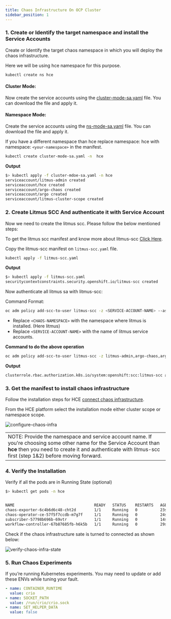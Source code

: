 ```yaml
---
title: Chaos Infrastructure On OCP Cluster
sidebar_position: 1
---
```


### 1. Create or Identify the target namespace and install the Service Accounts

Create or Identify the target chaos namespace in which you will deploy the chaos infrastructure.

Here we will be using hce namespace for this purpose.

```bash
kubectl create ns hce
```

#### Cluster Mode:

Now create the service accounts using the [cluster-mode-sa.yaml](./static/openshift-installation/cluster-sa.yaml) file. You can download the file and apply it.

#### Namespace Mode:

Create the service accounts using the [ns-mode-sa.yaml](./static/openshift-installation/namespace-sa.yaml) file. You can download the file and apply it.

If you have a different namespace than hce replace namespace: hce with namespace: `<your-namespace>` in the manifest.

```bash
kubectl create cluster-mode-sa.yaml -n  hce
```

__Output__

```bash
$> kubectl apply -f cluster-mdoe-sa.yaml -n hce
serviceaccount/litmus-admin created
serviceaccount/hce created
serviceaccount/argo-chaos created
serviceaccount/argo created
serviceaccount/litmus-cluster-scope created
```

### 2. Create Litmus SCC And authenticate it with Service Account

Now we need to create the litmus scc. Please follow the below mentioned steps:

To get the litmus scc manifest and know more about litmus-scc [Click Here](https://developer.harness.io/docs/chaos-engineering/overview/Security/security-templates/openshift-scc).

Copy the litmus-scc manifest on `litmus-scc.yaml` file.

```bash
kubectl apply -f litmus-scc.yaml
```

__Output__

```bash
$> kubectl apply -f litmus-scc.yaml
securitycontextconstraints.security.openshift.io/litmus-scc created
```
Now authenticate all litmus sa with litmus-scc:

Command Format:

```bash
oc adm policy add-scc-to-user litmus-scc -z <SERVICE-ACCOUNT-NAME> --as system:admin -n <CHAOS-NAMESPACE>
```

- Replace `<CHAOS-NAMESPACE>` with the namespace where litmus is installed. (Here litmus)
- Replace `<SERVICE-ACCOUNT-NAME>` with the name of litmus service accounts.

__Command to do the above operation__

```bash
oc adm policy add-scc-to-user litmus-scc -z litmus-admin,argo-chaos,argo,litmus-cluster-scope,default,hce --as system:admin -n hce
```

__Output__

```bash
​​clusterrole.rbac.authorization.k8s.io/system:openshift:scc:litmus-scc added: ["litmus-admin" "argo-chaos" "argo" "litmus-cluster-scope" "default" "hce"]
```
### 3. Get the manifest to install chaos infrastructure

Follow the installation steps for HCE [connect chaos infrastructure](https://developer.harness.io/docs/chaos-engineering/user-guides/connect-chaos-infrastructures).

From the HCE platform select the installation mode either cluster scope or namespace scope.

![configure-chaos-infra](https://user-images.githubusercontent.com/35391335/226420643-6490d8bc-90fc-438e-92cc-f90a736ab374.png)


<table>
  <tr>
    <td>NOTE: Provide the namespace and service account name. If you're choosing some other name for the Service Account than <b>hce</b> then you need to create it and authenticate with litmus-scc first (step 1&2) before moving forward. </td>
  </tr>
</table>

### 4. Verify the Installation

Verify if all the pods are in Running State (optional)

```bash
$> kubectl get pods -n hce


NAME                                   READY   STATUS    RESTARTS   AGE
chaos-exporter-6c4b6d6c48-cht2d        1/1     Running   0          23s
chaos-operator-ce-57f5f7ccdb-m7g7f     1/1     Running   0          24s
subscriber-57798b696b-69vtr            1/1     Running   0          14s
workflow-controller-67b87685fb-h6k5b   1/1     Running   0          29s
```

Check if the chaos infrastructure sate is turned to connected as shown below:

![verify-chaos-infra-state](https://user-images.githubusercontent.com/35391335/226423314-b00555de-c999-42f5-97cb-deea51a81e95.png)

### 5. Run Chaos Experiments

If you’re running Kubernetes experiments. You may need to update or add these ENVs while tuning your fault.

```yaml
- name: CONTAINER_RUNTIME
  value: crio
- name: SOCKET_PATH
  value: /run/crio/crio.sock
- name: SET_HELPER_DATA
  value: false
```
